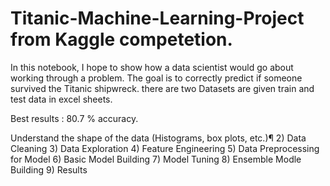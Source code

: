 # Titanic-Machine-Learning-Project from Kaggle competetion.
 
In this notebook, I hope to show how a data scientist would go about working through a problem. 
The goal is to correctly predict if someone survived the Titanic shipwreck. there are two Datasets are given train and test data in excel sheets.

Best results : 80.7 % accuracy.

Understand the shape of the data (Histograms, box plots, etc.)¶
2) Data Cleaning
3) Data Exploration
4) Feature Engineering
5) Data Preprocessing for Model
6) Basic Model Building
7) Model Tuning
8) Ensemble Modle Building
9) Results
